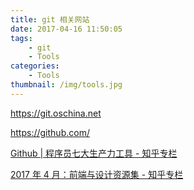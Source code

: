 ```yaml
---
title: git 相关网站
date: 2017-04-16 11:50:05
tags:
    - git
    - Tools
categories:
    - Tools
thumbnail: /img/tools.jpg
---
```



https://git.oschina.net

https://github.com/

[Github | 程序员七大生产力工具 - 知乎专栏](https://zhuanlan.zhihu.com/p/27419523?hmsr=toutiao.io&utm_medium=toutiao.io&utm_source=toutiao.io)

[2017 年 4 月：前端与设计资源集 - 知乎专栏](https://zhuanlan.zhihu.com/p/26614356?hmsr=toutiao.io&utm_medium=toutiao.io&utm_source=toutiao.io)